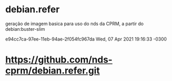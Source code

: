 # debian.refer

geração de imagem basica para uso do nds da CPRM, a partir do debian:buster-slim

e94cc7ca-97ee-11eb-94ae-2f054fc967da Wed, 07 Apr 2021 19:16:33 -0300

# https://github.com/nds-cprm/debian.refer.git
